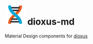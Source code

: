 # [![Dioxus Logo](https://raw.githubusercontent.com/DioxusLabs/brand/refs/heads/main/logos/dioxus_color.svg)](https://dioxuslabs.com) dioxus-md
Material Design components for [dioxus](https://dioxuslabs.com)

